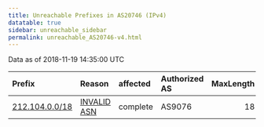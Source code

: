 ```yaml
---
title: Unreachable Prefixes in AS20746 (IPv4)
datatable: true
sidebar: unreachable_sidebar
permalink: unreachable_AS20746-v4.html
---
```


Data as of 2018-11-19 14:35:00 UTC


<div class="datatable-begin"></div>

| Prefix                                                 | Reason                                                                                                | affected   | Authorized AS   |   MaxLength | Anchor                                         |   unreachable /24s |
|:-------------------------------------------------------|:------------------------------------------------------------------------------------------------------|:-----------|:----------------|------------:|:-----------------------------------------------|-------------------:|
| [212.104.0.0/18](https://stat.ripe.net/212.104.0.0/18) | [INVALID ASN](https://rpki-validator.ripe.net/announcement-preview?asn=AS20746&prefix=212.104.0.0/18) | complete   | AS9076          |          18 | [RIPE](unreachable_RIPE_NCC_RPKI_Root-v4.html) |                 64 |

<div class="datatable-end"></div>